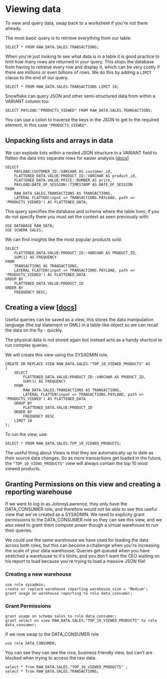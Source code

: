 # Viewing data

To view and query data, swap back to a worksheet if you're not there already.

The most basic query is to retrieve everything from our table:

    SELECT * FROM RAW_DATA.SALES.TRANSACTIONS;

When you're just looking to see what data is in a table it is good practice to limit how many rows are returned in your query. This stops the database from having to retreive every row and display it, which can be very costly if there are millions or even billions of rows. We do this by adding a `LIMIT` clause to the end of our query.

    SELECT * FROM RAW_DATA.SALES.TRANSACTIONS LIMIT 10;


Snowflake can query JSON and other semi-structured data from within a VARIANT column too:

    SELECT PAYLOAD:"PRODUCTS_VIEWED" FROM RAW_DATA.SALES.TRANSACTIONS;

You can use a colon to traverse the keys in the JSON to get to the required element, in this case `"PRODUCTS_VIEWED"`.


## Unpacking lists and arrays in data

We can explode lists within a nested JSON structure in a VARIANT field to flatten the data into separate rows for easier analysis [[docs](https://docs.snowflake.com/en/sql-reference/functions/flatten.html)]


    SELECT
        PAYLOAD:CUSTOMER_ID::VARCHAR AS customer_id,
        FLATTENED_DATA.VALUE:PRODUCT_ID::VARCHAR AS product_id,
        FLATTENED_DATA.VALUE:PRICE::NUMBER AS price,
        PAYLOAD:DATE_OF_SESSION::TIMESTAMP AS DATE_OF_SESSION
    FROM
        RAW_DATA.SALES.TRANSACTIONS AS TRANSACTIONS,
        LATERAL FLATTEN(input => TRANSACTIONS.PAYLOAD, path => 'PRODUCTS_VIEWED') AS FLATTENED_DATA;


This query specifies the database and schema where the table lives; if you do not specify them you must set the context as seen previously with:

    USE DATABASE RAW_DATA;
    USE SCHEMA SALES;

We can find insights like the most popular products sold:

    SELECT
        FLATTENED_DATA.VALUE:PRODUCT_ID::VARCHAR AS PRODUCT_ID,
        SUM(1) AS FREQUENCY
    FROM
        TRANSACTIONS AS TRANSACTIONS,
        LATERAL FLATTEN(input => TRANSACTIONS.PAYLOAD, path => 'PRODUCTS_VIEWED') AS FLATTENED_DATA
    GROUP BY
        FLATTENED_DATA.VALUE:PRODUCT_ID
    ORDER BY
        FREQUENCY DESC;

## Creating a view [[docs](https://docs.snowflake.com/en/user-guide/views-introduction.html)]

Useful queries can be saved as a view, this stores the data manipulation language (the sql statement or DML) in a table-like object so we can recall the data on the fly - quickly.

The physical data is not stored again but instead acts as a handy shortcut to run complex queries.

We will create this view using the SYSADMIN role.

    CREATE OR REPLACE VIEW RAW_DATA.SALES."TOP_10_VIEWED_PRODUCTS" AS
    (
        SELECT
            FLATTENED_DATA.VALUE:PRODUCT_ID::VARCHAR AS PRODUCT_ID,
            SUM(1) AS FREQUENCY
        FROM
            RAW_DATA.SALES.TRANSACTIONS AS TRANSACTIONS,
            LATERAL FLATTEN(input => TRANSACTIONS.PAYLOAD, path => 'PRODUCTS_VIEWED') AS FLATTENED_DATA
        GROUP BY
            FLATTENED_DATA.VALUE:PRODUCT_ID
        ORDER BY
            FREQUENCY DESC
        LIMIT 10
    ); 

To run the view, use:

    SELECT * FROM RAW_DATA.SALES.TOP_10_VIEWED_PRODUCTS;

The useful thing about Views is that they are automatically up to date as their source data changes. So as more transactions get loaded in the future, the `"TOP_10_VIEWS_PRODUCTS"` view will always contain the top 10 most viewed products. 

## Granting Permissions on this view and creating a reporting warehouse

If we were to log in as JohnnyLawrence, they only have the DATA_CONSUMER role, and therefore would not be able to see this useful view that we've created as a SYSADMIN. We need to explicity grant permissions to the DATA_CONSUMER role so they can see this view, and we also need to grant them compute power though a virtual warehouse to run their queries.

We could use the same warehouse we have used for loading the data across both roles, but this can become a challenge when you're increasing the scale of your data warehouse. Queries get queued when you have stretched a warehouse to it's limits; and you don't want the CEO waiting on his report to load because you're trying to load a massive JSON file! 

### Creating a new warehouse

    use role sysadmin;
    create or replace warehouse reporting warehouse_size = 'Medium';
    grant usage on warehouse reporting to role data_consumer;

### Grant Permissions

    grant usage on schema sales to role data_consumer;
    grant select on view RAW_DATA.SALES."TOP_10_VIEWED_PRODUCTS" to role data_consumer;

If we now swap to the DATA_CONSUMER role

    use role DATA_CONSUMER;

You can see they can see the nice, business friendly view, but can't are blocked when trying to access the raw data.

    select * from RAW_DATA.SALES."TOP_10_VIEWED_PRODUCTS" ;
    select * from RAW_DATA.SALES.TRANSACTIONS;